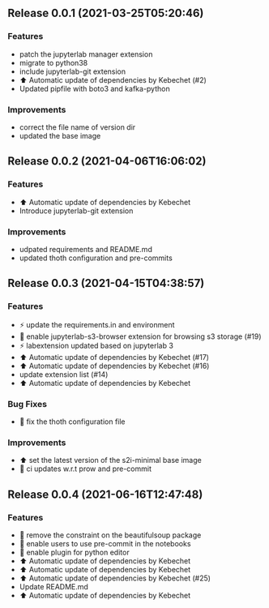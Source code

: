 
## Release 0.0.1 (2021-03-25T05:20:46)
### Features
* patch the jupyterlab manager extension
* migrate to python38
* include jupyterlab-git extension
* :arrow_up: Automatic update of dependencies by Kebechet (#2)
* Updated pipfile with boto3 and kafka-python
### Improvements
* correct the file name of version dir
* updated the base image

## Release 0.0.2 (2021-04-06T16:06:02)
### Features
* :arrow_up: Automatic update of dependencies by Kebechet
* Introduce jupyterlab-git extension
### Improvements
* udpated requirements and README.md
* updated thoth configuration and pre-commits

## Release 0.0.3 (2021-04-15T04:38:57)
### Features
* :zap: update the requirements.in and environment
* :whale: enable jupyterlab-s3-browser extension for browsing s3 storage (#19)
* :zap: labextension updated based on jupyterlab 3
* :arrow_up: Automatic update of dependencies by Kebechet (#17)
* :arrow_up: Automatic update of dependencies by Kebechet (#16)
* update extension list (#14)
* :arrow_up: Automatic update of dependencies by Kebechet
### Bug Fixes
* :construction_worker: fix the thoth configuration file
### Improvements
* :arrow_up: set the latest version of the s2i-minimal base image
* :robot: ci updates w.r.t prow and pre-commit

## Release 0.0.4 (2021-06-16T12:47:48)
### Features
* :whale: remove the constraint on the beautifulsoup package
* :panda_face: enable users to use pre-commit in the notebooks
* :turtle: enable plugin for python editor
* :arrow_up: Automatic update of dependencies by Kebechet
* :arrow_up: Automatic update of dependencies by Kebechet
* :arrow_up: Automatic update of dependencies by Kebechet (#25)
* Update README.md
* :arrow_up: Automatic update of dependencies by Kebechet
